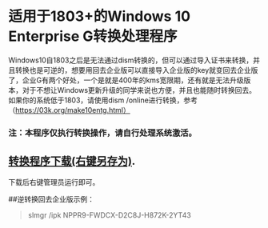 # 适用于1803+的Windows 10 Enterprise G转换处理程序
Windows10自1803之后是无法通过dism转换的，但可以通过导入证书来转换，并且转换也是可逆的，想要用回去企业版可以直接导入企业版的key就变回去企业版了，企业G有两个好处，一个是就是400年的kms宽限期，还有就是无法升级版本，对于不想让Windows更新升级的同学来说也方便，并且也能随时转换回去。
如果你的系统低于1803，请使用dism /online进行转换，参考（https://03k.org/make10entg.html）
### 注：本程序仅执行转换操作，请自行处理系统激活。
## [转换程序下载(右键另存为)](https://raw.githubusercontent.com/lixuy/EnterpriseGconvert/master/EnterpriseGconvert.cmd).

下载后右键管理员运行即可。

##逆转换回去企业版示例：
>slmgr /ipk NPPR9-FWDCX-D2C8J-H872K-2YT43
